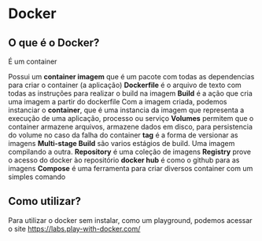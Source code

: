 # Docker
## O que é o Docker?
É um container

Possui um **container imagem** que é um pacote com todas as dependencias para criar o container (a aplicação)
**Dockerfile** é o arquivo de texto com todas as instruções para realizar o build na imagem
**Build** é a ação que cria uma imagem a partir do dockerfile 
Com a imagem criada, podemos instanciar o **container**, que é uma instancia da imagem que representa a execução de uma aplicação, processo ou serviço
**Volumes** permitem que o container armazene arquivos, armazene dados em disco, para persistencia do volume no caso da falha do container
**tag** é a forma de versionar as imagens
**Multi-stage Build** são varios estágios de build. Uma imagem compilando a outra.
**Repository** é uma coleção de imagens
**Registry** prove o acesso do docker ào repositório
**docker hub** é como o github para as imagens
**Compose** é uma ferramenta para criar diversos container com um simples comando  

## Como utilizar?
Para utilizar o docker sem instalar, como um playground, podemos acessar o site https://labs.play-with-docker.com/

